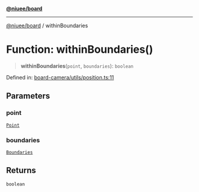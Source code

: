 [**@niuee/board**](../README.md)

***

[@niuee/board](../globals.md) / withinBoundaries

# Function: withinBoundaries()

> **withinBoundaries**(`point`, `boundaries`): `boolean`

Defined in: [board-camera/utils/position.ts:11](https://github.com/niuee/board/blob/cc09a87e934160adef876c4e11d51fd97e78653d/src/board-camera/utils/position.ts#L11)

## Parameters

### point

[`Point`](../type-aliases/Point.md)

### boundaries

[`Boundaries`](../type-aliases/Boundaries.md)

## Returns

`boolean`
